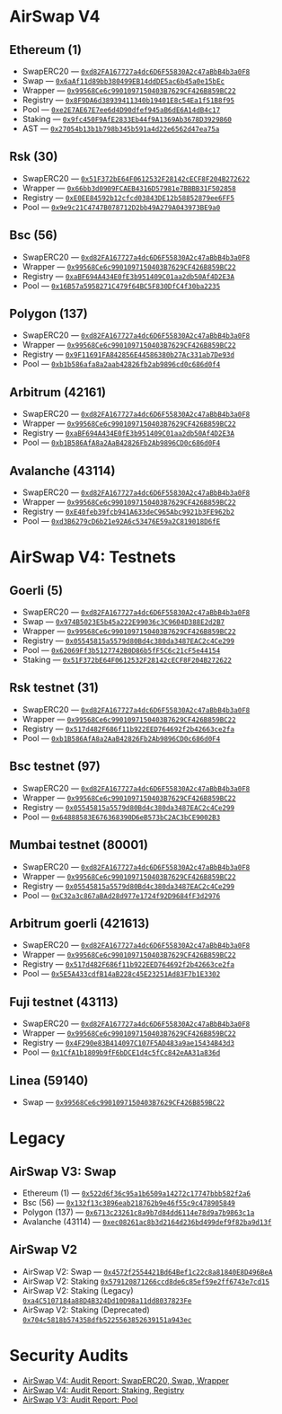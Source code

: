 # AirSwap V4

## Ethereum (1)

- SwapERC20 — [`0xd82FA167727a4dc6D6F55830A2c47aBbB4b3a0F8`](https://etherscan.io//address/0xd82FA167727a4dc6D6F55830A2c47aBbB4b3a0F8#code)
- Swap — [`0x6aAf11d89bb380499EB14ddDE5ac6b45a0e15bEc`](https://etherscan.io//address/0x6aAf11d89bb380499EB14ddDE5ac6b45a0e15bEc#code)
- Wrapper — [`0x99568Ce6c9901097150403B7629CF426B859BC22`](https://etherscan.io//address/0x99568Ce6c9901097150403B7629CF426B859BC22#code)
- Registry — [`0x8F9DA6d38939411340b19401E8c54Ea1f51B8f95`](https://etherscan.io//address/0x8F9DA6d38939411340b19401E8c54Ea1f51B8f95#code)
- Pool — [`0xe2E7AE67E7ee6d4D90dfef945aB6dE6A14dB4c17`](https://etherscan.io//address/0xe2E7AE67E7ee6d4D90dfef945aB6dE6A14dB4c17#code)
- Staking — [`0x9fc450F9AfE2833Eb44f9A1369Ab3678D3929860`](https://etherscan.io//address/0x9fc450F9AfE2833Eb44f9A1369Ab3678D3929860#code)
- AST — [`0x27054b13b1b798b345b591a4d22e6562d47ea75a`](https://etherscan.io//address/0x27054b13b1b798b345b591a4d22e6562d47ea75a#code)

## Rsk (30)

- SwapERC20 — [`0x51F372bE64F0612532F28142cECF8F204B272622`](https://blockscout.com/rsk/mainnet//address/0x51F372bE64F0612532F28142cECF8F204B272622#code)
- Wrapper — [`0x66bb3d0909FCAEB4316D57981e7BBBB31F502858`](https://blockscout.com/rsk/mainnet//address/0x66bb3d0909FCAEB4316D57981e7BBBB31F502858#code)
- Registry — [`0xE0EE84592b12cfcd03843DE12b58852879ee6FF5`](https://blockscout.com/rsk/mainnet//address/0xE0EE84592b12cfcd03843DE12b58852879ee6FF5#code)
- Pool — [`0x9e9c21C4747B078712D2bb49A279A043973BE9a0`](https://blockscout.com/rsk/mainnet//address/0x9e9c21C4747B078712D2bb49A279A043973BE9a0#code)

## Bsc (56)

- SwapERC20 — [`0xd82FA167727a4dc6D6F55830A2c47aBbB4b3a0F8`](https://bscscan.com//address/0xd82FA167727a4dc6D6F55830A2c47aBbB4b3a0F8#code)
- Wrapper — [`0x99568Ce6c9901097150403B7629CF426B859BC22`](https://bscscan.com//address/0x99568Ce6c9901097150403B7629CF426B859BC22#code)
- Registry — [`0xaBF694A434E0fE3b951409C01aa2db50Af4D2E3A`](https://bscscan.com//address/0xaBF694A434E0fE3b951409C01aa2db50Af4D2E3A#code)
- Pool — [`0x16B57a5958271C479f64BC5F830DfC4f30ba2235`](https://bscscan.com//address/0x16B57a5958271C479f64BC5F830DfC4f30ba2235#code)

## Polygon (137)

- SwapERC20 — [`0xd82FA167727a4dc6D6F55830A2c47aBbB4b3a0F8`](https://polygonscan.com//address/0xd82FA167727a4dc6D6F55830A2c47aBbB4b3a0F8#code)
- Wrapper — [`0x99568Ce6c9901097150403B7629CF426B859BC22`](https://polygonscan.com//address/0x99568Ce6c9901097150403B7629CF426B859BC22#code)
- Registry — [`0x9F11691FA842856E44586380b27Ac331ab7De93d`](https://polygonscan.com//address/0x9F11691FA842856E44586380b27Ac331ab7De93d#code)
- Pool — [`0xb1b586afa8a2aab42826fb2ab9896cd0c686d0f4`](https://polygonscan.com//address/0xb1b586afa8a2aab42826fb2ab9896cd0c686d0f4#code)

## Arbitrum (42161)

- SwapERC20 — [`0xd82FA167727a4dc6D6F55830A2c47aBbB4b3a0F8`](https://arbiscan.io//address/0xd82FA167727a4dc6D6F55830A2c47aBbB4b3a0F8#code)
- Wrapper — [`0x99568Ce6c9901097150403B7629CF426B859BC22`](https://arbiscan.io//address/0x99568Ce6c9901097150403B7629CF426B859BC22#code)
- Registry — [`0xaBF694A434E0fE3b951409C01aa2db50Af4D2E3A`](https://arbiscan.io//address/0xaBF694A434E0fE3b951409C01aa2db50Af4D2E3A#code)
- Pool — [`0xb1B586AfA8a2AaB42826Fb2Ab9896CD0c686d0F4`](https://arbiscan.io//address/0xb1B586AfA8a2AaB42826Fb2Ab9896CD0c686d0F4#code)

## Avalanche (43114)

- SwapERC20 — [`0xd82FA167727a4dc6D6F55830A2c47aBbB4b3a0F8`](https://snowtrace.io//address/0xd82FA167727a4dc6D6F55830A2c47aBbB4b3a0F8#code)
- Wrapper — [`0x99568Ce6c9901097150403B7629CF426B859BC22`](https://snowtrace.io//address/0x99568Ce6c9901097150403B7629CF426B859BC22#code)
- Registry — [`0xE40feb39fcb941A633deC965Abc9921b3FE962b2`](https://snowtrace.io//address/0xE40feb39fcb941A633deC965Abc9921b3FE962b2#code)
- Pool — [`0xd3B6279cD6b21e92A6c53476E59a2C819018D6fE`](https://snowtrace.io//address/0xd3B6279cD6b21e92A6c53476E59a2C819018D6fE#code)

# AirSwap V4: Testnets

## Goerli (5)

- SwapERC20 — [`0xd82FA167727a4dc6D6F55830A2c47aBbB4b3a0F8`](https://goerli.etherscan.io//address/0xd82FA167727a4dc6D6F55830A2c47aBbB4b3a0F8#code)
- Swap — [`0x974B5023E5b45a222E99036c3C9604D388E2d2B7`](https://goerli.etherscan.io//address/0x974B5023E5b45a222E99036c3C9604D388E2d2B7#code)
- Wrapper — [`0x99568Ce6c9901097150403B7629CF426B859BC22`](https://goerli.etherscan.io//address/0x99568Ce6c9901097150403B7629CF426B859BC22#code)
- Registry — [`0x05545815a5579d80Bd4c380da3487EAC2c4Ce299`](https://goerli.etherscan.io//address/0x05545815a5579d80Bd4c380da3487EAC2c4Ce299#code)
- Pool — [`0x62069Ff3b5127742B0D86b5fF5C6c21cF5e44154`](https://goerli.etherscan.io//address/0x62069Ff3b5127742B0D86b5fF5C6c21cF5e44154#code)
- Staking — [`0x51F372bE64F0612532F28142cECF8F204B272622`](https://goerli.etherscan.io//address/0x51F372bE64F0612532F28142cECF8F204B272622#code)

## Rsk testnet (31)

- SwapERC20 — [`0xd82FA167727a4dc6D6F55830A2c47aBbB4b3a0F8`](https://explorer.testnet.rsk.co//address/0xd82FA167727a4dc6D6F55830A2c47aBbB4b3a0F8#code)
- Wrapper — [`0x99568Ce6c9901097150403B7629CF426B859BC22`](https://explorer.testnet.rsk.co//address/0x99568Ce6c9901097150403B7629CF426B859BC22#code)
- Registry — [`0x517d482F686f11b922EED764692f2b42663ce2fa`](https://explorer.testnet.rsk.co//address/0x517d482F686f11b922EED764692f2b42663ce2fa#code)
- Pool — [`0xb1B586AfA8a2AaB42826Fb2Ab9896CD0c686d0F4`](https://explorer.testnet.rsk.co//address/0xb1B586AfA8a2AaB42826Fb2Ab9896CD0c686d0F4#code)

## Bsc testnet (97)

- SwapERC20 — [`0xd82FA167727a4dc6D6F55830A2c47aBbB4b3a0F8`](https://testnet.bscscan.com//address/0xd82FA167727a4dc6D6F55830A2c47aBbB4b3a0F8#code)
- Wrapper — [`0x99568Ce6c9901097150403B7629CF426B859BC22`](https://testnet.bscscan.com//address/0x99568Ce6c9901097150403B7629CF426B859BC22#code)
- Registry — [`0x05545815a5579d80Bd4c380da3487EAC2c4Ce299`](https://testnet.bscscan.com//address/0x05545815a5579d80Bd4c380da3487EAC2c4Ce299#code)
- Pool — [`0x64888583E676368390D6eB573bC2AC3bCE9002B3`](https://testnet.bscscan.com//address/0x64888583E676368390D6eB573bC2AC3bCE9002B3#code)

## Mumbai testnet (80001)

- SwapERC20 — [`0xd82FA167727a4dc6D6F55830A2c47aBbB4b3a0F8`](https://mumbai.polygonscan.com//address/0xd82FA167727a4dc6D6F55830A2c47aBbB4b3a0F8#code)
- Wrapper — [`0x99568Ce6c9901097150403B7629CF426B859BC22`](https://mumbai.polygonscan.com//address/0x99568Ce6c9901097150403B7629CF426B859BC22#code)
- Registry — [`0x05545815a5579d80Bd4c380da3487EAC2c4Ce299`](https://mumbai.polygonscan.com//address/0x05545815a5579d80Bd4c380da3487EAC2c4Ce299#code)
- Pool — [`0xC32a3c867aBAd28d977e1724f92D9684fF3d2976`](https://mumbai.polygonscan.com//address/0xC32a3c867aBAd28d977e1724f92D9684fF3d2976#code)

## Arbitrum goerli (421613)

- SwapERC20 — [`0xd82FA167727a4dc6D6F55830A2c47aBbB4b3a0F8`](https://goerli.arbiscan.io//address/0xd82FA167727a4dc6D6F55830A2c47aBbB4b3a0F8#code)
- Wrapper — [`0x99568Ce6c9901097150403B7629CF426B859BC22`](https://goerli.arbiscan.io//address/0x99568Ce6c9901097150403B7629CF426B859BC22#code)
- Registry — [`0x517d482F686f11b922EED764692f2b42663ce2fa`](https://goerli.arbiscan.io//address/0x517d482F686f11b922EED764692f2b42663ce2fa#code)
- Pool — [`0x5E5A433cdfB14aB228c45E23251Ad83F7b1E3302`](https://goerli.arbiscan.io//address/0x5E5A433cdfB14aB228c45E23251Ad83F7b1E3302#code)

## Fuji testnet (43113)

- SwapERC20 — [`0xd82FA167727a4dc6D6F55830A2c47aBbB4b3a0F8`](https://testnet.snowtrace.io//address/0xd82FA167727a4dc6D6F55830A2c47aBbB4b3a0F8#code)
- Wrapper — [`0x99568Ce6c9901097150403B7629CF426B859BC22`](https://testnet.snowtrace.io//address/0x99568Ce6c9901097150403B7629CF426B859BC22#code)
- Registry — [`0x4F290e83B414097C107F5AD483a9ae15434B43d3`](https://testnet.snowtrace.io//address/0x4F290e83B414097C107F5AD483a9ae15434B43d3#code)
- Pool — [`0x1CfA1b1809b9fF6bDCE1d4c5fCc842eAA31a836d`](https://testnet.snowtrace.io//address/0x1CfA1b1809b9fF6bDCE1d4c5fCc842eAA31a836d#code)

## Linea (59140)

- Swap — [`0x99568Ce6c9901097150403B7629CF426B859BC22`](https://explorer.goerli.linea.build//address/0x99568Ce6c9901097150403B7629CF426B859BC22#code)



# Legacy

## AirSwap V3: Swap

- Ethereum (1) — [`0x522d6f36c95a1b6509a14272c17747bbb582f2a6`](https://etherscan.io//address/0x522d6f36c95a1b6509a14272c17747bbb582f2a6#code)
- Bsc (56) — [`0x132f13c3896eab218762b9e46f55c9c478905849`](https://bscscan.com//address/0x132f13c3896eab218762b9e46f55c9c478905849#code)
- Polygon (137) — [`0x6713c23261c8a9b7d84dd6114e78d9a7b9863c1a`](https://polygonscan.com//address/0x6713c23261c8a9b7d84dd6114e78d9a7b9863c1a#code)
- Avalanche (43114) — [`0xec08261ac8b3d2164d236bd499def9f82ba9d13f`](https://snowtrace.io//address/0xec08261ac8b3d2164d236bd499def9f82ba9d13f#code)


## AirSwap V2

- AirSwap V2: Swap — [`0x4572f2554421Bd64Bef1c22c8a81840E8D496BeA`](https://etherscan.io/address/0x4572f2554421Bd64Bef1c22c8a81840E8D496BeA#code)
- AirSwap V2: Staking [`0x579120871266ccd8de6c85ef59e2ff6743e7cd15`](https://etherscan.io/address/0x579120871266ccd8de6c85ef59e2ff6743e7cd15#code)
- AirSwap V2: Staking (Legacy) [`0xa4C5107184a88D4B324Dd10D98a11dd8037823Fe`](https://etherscan.io/address/0xa4C5107184a88D4B324Dd10D98a11dd8037823Fe#code)
- AirSwap V2: Staking (Deprecated) [`0x704c5818b574358dfb5225563852639151a943ec`](https://etherscan.io/address/0x704c5818b574358dfb5225563852639151a943ec#code)


# Security Audits

- [AirSwap V4: Audit Report: SwapERC20, Swap, Wrapper](https://github.com/peckshield/publications/blob/master/audit_reports/PeckShield-Audit-Report-AirswapV4-v1.0.pdf)
- [AirSwap V4: Audit Report: Staking, Registry](https://github.com/peckshield/publications/blob/master/audit_reports/PeckShield-Audit-Report-AirswapV4-v1.0.pdf)
- [AirSwap V3: Audit Report: Pool](https://github.com/peckshield/publications/blob/master/audit_reports/PeckShield-Audit-Report-AirSwap-v1.0.pdf)